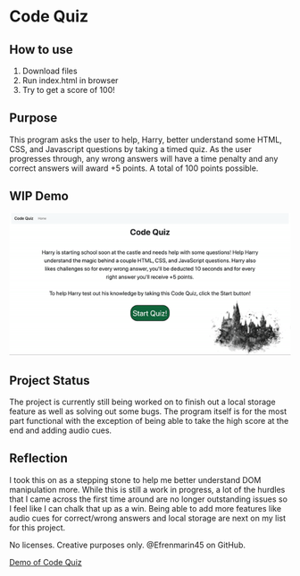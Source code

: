 # Code Quiz

## How to use
1) Download files
2) Run index.html in browser
3) Try to get a score of 100!

## Purpose
This program asks the user to help, Harry, better understand some HTML, CSS, and Javascript questions by taking a timed quiz. As the user progresses through, any wrong answers will have a time penalty and any correct answers will award +5 points. A total of 100 points possible.  

## WIP Demo
![Code Quiz Demo](assets/codequiz_demo.gif)

## Project Status
The project is currently still being worked on to finish out a local storage feature as well as solving out some bugs. The program itself is for the most part functional with the exception of being able to take the high score at the end and adding audio cues. 

## Reflection
I took this on as a stepping stone to help me better understand DOM manipulation more. While this is still a work in progress, a lot of the hurdles that I came across the first time around are no longer outstanding issues so I feel like I can chalk that up as a win. Being able to add more features like audio cues for correct/wrong answers and local storage are next on my list for this project. 

No licenses. Creative purposes only. @Efrenmarin45 on GitHub.

[Demo of Code Quiz](https://efrenmarin45.github.io/CodeQuiz/)
